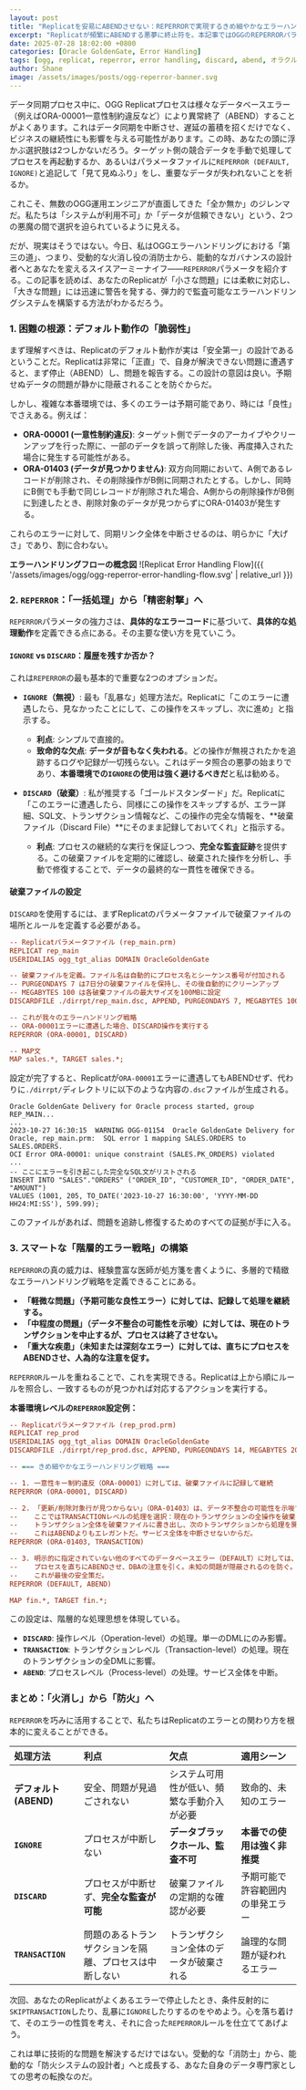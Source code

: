 ```yaml
---
layout: post
title: "Replicatを安易にABENDさせない：REPERRORで実現するきめ細やかなエラーハンドリング"
excerpt: "Replicatが頻繁にABENDする悪夢に終止符を。本記事ではOGGのREPERRORパラメータを深く解説し、「全か無か」のジレンマから脱却する方法を伝授します。DISCARDやTRANSACTIONオプションを駆使して、弾力的で監査可能なエラーハンドリング戦略を構築し、システムの高可用性とデータ一貫性の完璧なバランスを実現しましょう。"
date: 2025-07-28 18:02:00 +0800
categories: [Oracle GoldenGate, Error Handling]
tags: [ogg, replicat, reperror, error handling, discard, abend, オラクルゴールデンゲート, エラーハンドリング, クロスプラットフォーム移行, エンディアン]
author: Shane
image: /assets/images/posts/ogg-reperror-banner.svg
---
```


データ同期プロセス中に、OGG Replicatプロセスは様々なデータベースエラー（例えばORA-00001一意性制約違反など）により異常終了（ABEND）することがよくあります。これはデータ同期を中断させ、遅延の蓄積を招くだけでなく、ビジネスの継続性にも影響を与える可能性があります。この時、あなたの頭に浮かぶ選択肢は2つしかないだろう。ターゲット側の競合データを手動で処理してプロセスを再起動するか、あるいはパラメータファイルに`REPERROR (DEFAULT, IGNORE)`と追記して「見て見ぬふり」をし、重要なデータが失われないことを祈るか。

これこそ、無数のOGG運用エンジニアが直面してきた「全か無か」のジレンマだ。私たちは「システムが利用不可」か「データが信頼できない」という、2つの悪魔の間で選択を迫られているように見える。

だが、現実はそうではない。今日、私はOGGエラーハンドリングにおける「第三の道」、つまり、受動的な火消し役の消防士から、能動的なガバナンスの設計者へとあなたを変えるスイスアーミーナイフ——`REPERROR`パラメータを紹介する。この記事を読めば、あなたのReplicatが「小さな問題」には柔軟に対応し、「大きな問題」には迅速に警告を発する、弾力的で監査可能なエラーハンドリングシステムを構築する方法がわかるだろう。

### 1. 困難の根源：デフォルト動作の「脆弱性」

まず理解すべきは、Replicatのデフォルト動作が実は「安全第一」の設計であるということだ。Replicatは非常に「正直」で、自身が解決できない問題に遭遇すると、まず停止（ABEND）し、問題を報告する。この設計の意図は良い。予期せぬデータの問題が静かに隠蔽されることを防ぐからだ。

しかし、複雑な本番環境では、多くのエラーは予期可能であり、時には「良性」でさえある。例えば：
*   **ORA-00001 (一意性制約違反)**: ターゲット側でデータのアーカイブやクリーンアップを行った際に、一部のデータを誤って削除した後、再度挿入された場合に発生する可能性がある。
*   **ORA-01403 (データが見つかりません)**: 双方向同期において、A側であるレコードが削除され、その削除操作がB側に同期されたとする。しかし、同時にB側でも手動で同じレコードが削除された場合、A側からの削除操作がB側に到達したとき、削除対象のデータが見つからずにORA-01403が発生する。

これらのエラーに対して、同期リンク全体を中断させるのは、明らかに「大げさ」であり、割に合わない。

**エラーハンドリングフローの概念図**
![Replicat Error Handling Flow]({{ '/assets/images/ogg/ogg-reperror-error-handling-flow.svg' | relative_url }})

### 2. `REPERROR`：「一括処理」から「精密射撃」へ

`REPERROR`パラメータの強力さは、**具体的なエラーコード**に基づいて、**具体的な処理動作**を定義できる点にある。その主要な使い方を見ていこう。

#### `IGNORE` vs `DISCARD`：履歴を残すか否か？

これは`REPERROR`の最も基本的で重要な2つのオプションだ。

*   **`IGNORE`（無視）**: 最も「乱暴な」処理方法だ。Replicatに「このエラーに遭遇したら、見なかったことにして、この操作をスキップし、次に進め」と指示する。
    *   **利点**: シンプルで直接的。
    *   **致命的な欠点**: **データが音もなく失われる**。どの操作が無視されたかを追跡するログや記録が一切残らない。これはデータ照合の悪夢の始まりであり、**本番環境での`IGNORE`の使用は強く避けるべきだ**と私は勧める。

*   **`DISCARD`（破棄）**: 私が推奨する「ゴールドスタンダード」だ。Replicatに「このエラーに遭遇したら、同様にこの操作をスキップするが、エラー詳細、SQL文、トランザクション情報など、この操作の完全な情報を、**破棄ファイル（Discard File）**にそのまま記録しておいてくれ」と指示する。
    *   **利点**: プロセスの継続的な実行を保証しつつ、**完全な監査証跡**を提供する。この破棄ファイルを定期的に確認し、破棄された操作を分析し、手動で修復することで、データの最終的な一貫性を確保できる。

#### 破棄ファイルの設定

`DISCARD`を使用するには、まずReplicatのパラメータファイルで破棄ファイルの場所とルールを定義する必要がある。

```ini
-- Replicatパラメータファイル (rep_main.prm)
REPLICAT rep_main
USERIDALIAS ogg_tgt_alias DOMAIN OracleGoldenGate

-- 破棄ファイルを定義。ファイル名は自動的にプロセス名とシーケンス番号が付加される
-- PURGEONDAYS 7 は7日分の破棄ファイルを保持し、その後自動的にクリーンアップ
-- MEGABYTES 100 は各破棄ファイルの最大サイズを100MBに設定
DISCARDFILE ./dirrpt/rep_main.dsc, APPEND, PURGEONDAYS 7, MEGABYTES 100

-- これが我々のエラーハンドリング戦略
-- ORA-00001エラーに遭遇した場合、DISCARD操作を実行する
REPERROR (ORA-00001, DISCARD)

-- MAP文
MAP sales.*, TARGET sales.*;
```
設定が完了すると、Replicatが`ORA-00001`エラーに遭遇してもABENDせず、代わりに`./dirrpt/`ディレクトリに以下のような内容の`.dsc`ファイルが生成される。
```
Oracle GoldenGate Delivery for Oracle process started, group REP_MAIN...
...
2023-10-27 16:30:15  WARNING OGG-01154  Oracle GoldenGate Delivery for Oracle, rep_main.prm:  SQL error 1 mapping SALES.ORDERS to SALES.ORDERS.
OCI Error ORA-00001: unique constraint (SALES.PK_ORDERS) violated
...
-- ここにエラーを引き起こした完全なSQL文がリストされる
INSERT INTO "SALES"."ORDERS" ("ORDER_ID", "CUSTOMER_ID", "ORDER_DATE", "AMOUNT")
VALUES (1001, 205, TO_DATE('2023-10-27 16:30:00', 'YYYY-MM-DD HH24:MI:SS'), 599.99);
```
このファイルがあれば、問題を追跡し修復するためのすべての証拠が手に入る。

### 3. スマートな「階層的エラー戦略」の構築

`REPERROR`の真の威力は、経験豊富な医師が処方箋を書くように、多層的で精緻なエラーハンドリング戦略を定義できることにある。

*   **「軽微な問題」（予期可能な良性エラー）に対しては、記録して処理を継続する。**
*   **「中程度の問題」（データ不整合の可能性を示唆）に対しては、現在のトランザクションを中止するが、プロセスは終了させない。**
*   **「重大な疾患」（未知または深刻なエラー）に対しては、直ちにプロセスをABENDさせ、人為的な注意を促す。**

`REPERROR`ルールを重ねることで、これを実現できる。Replicatは上から順にルールを照合し、一致するものが見つかれば対応するアクションを実行する。

**本番環境レベルの`REPERROR`設定例：**
```ini
-- Replicatパラメータファイル (rep_prod.prm)
REPLICAT rep_prod
USERIDALIAS ogg_tgt_alias DOMAIN OracleGoldenGate
DISCARDFILE ./dirrpt/rep_prod.dsc, APPEND, PURGEONDAYS 14, MEGABYTES 200

-- === きめ細やかなエラーハンドリング戦略 ===

-- 1. 一意性キー制約違反（ORA-00001）に対しては、破棄ファイルに記録して継続
REPERROR (ORA-00001, DISCARD)

-- 2. 「更新/削除対象行が見つからない」（ORA-01403）は、データ不整合の可能性を示唆する。
--    ここではTRANSACTIONレベルの処理を選択：現在のトランザクションの全操作を破棄し、
--    トランザクション全体を破棄ファイルに書き出し、次のトランザクションから処理を開始する。
--    これはABENDよりもエレガントだ。サービス全体を中断させないからだ。
REPERROR (ORA-01403, TRANSACTION)

-- 3. 明示的に指定されていない他のすべてのデータベースエラー（DEFAULT）に対しては、
--    プロセスを直ちにABENDさせ、DBAの注意を引く。未知の問題が隠蔽されるのを防ぐ。
--    これが最後の安全策だ。
REPERROR (DEFAULT, ABEND)

MAP fin.*, TARGET fin.*;
```
この設定は、階層的な処理思想を体現している。
*   **`DISCARD`**: 操作レベル（Operation-level）の処理。単一のDMLにのみ影響。
*   **`TRANSACTION`**: トランザクションレベル（Transaction-level）の処理。現在のトランザクションの全DMLに影響。
*   **`ABEND`**: プロセスレベル（Process-level）の处理。サービス全体を中断。

### まとめ：「火消し」から「防火」へ

`REPERROR`を巧みに活用することで、私たちはReplicatのエラーとの関わり方を根本的に変えることができる。

| 処理方法 | 利点 | 欠点 | 適用シーン |
| :--- | :--- | :--- | :--- |
| **デフォルト (ABEND)** | 安全、問題が見過ごされない | システム可用性が低い、頻繁な手動介入が必要 | 致命的、未知のエラー |
| **`IGNORE`** | プロセスが中断しない | **データブラックホール、監査不可** | **本番での使用は強く非推奨** |
| **`DISCARD`** | プロセスが中断せず、**完全な監査が可能** | 破棄ファイルの定期的な確認が必要 | 予期可能で許容範囲内の単発エラー |
| **`TRANSACTION`**| 問題のあるトランザクションを隔離、プロセスは中断しない | トランザクション全体のデータが破棄される | 論理的な問題が疑われるエラー |

次回、あなたのReplicatがよくあるエラーで停止したとき、条件反射的に`SKIPTRANSACTION`したり、乱暴に`IGNORE`したりするのをやめよう。心を落ち着けて、そのエラーの性質を考え、それに合った`REPERROR`ルールを仕立ててあげよう。

これは単に技術的な問題を解決するだけではない。受動的な「消防士」から、能動的な「防火システムの設計者」へと成長する、あなた自身のデータ専門家としての思考の転換なのだ。 